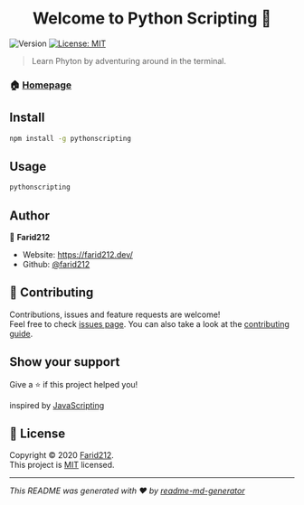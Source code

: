<h1 align="center">Welcome to Python Scripting 👋</h1>
<p>
  <img alt="Version" src="https://img.shields.io/badge/version-1.0.8-blue.svg?cacheSeconds=2592000" />
  <a href="https://github.com/Farid212/pythonscripting/blob/master/LICENSE" target="_blank">
    <img alt="License: MIT" src="https://img.shields.io/badge/License-MIT-yellow.svg" />
  </a>
</p>

> Learn Phyton by adventuring around in the terminal.

### 🏠 [Homepage](https://github.com/Farid212/pythonscripting/)

## Install

```sh
npm install -g pythonscripting
```

## Usage

```sh
pythonscripting
```



## Author

👤 **Farid212**

* Website: https://farid212.dev/
* Github: [@farid212](https://github.com/farid212)

## 🤝 Contributing

Contributions, issues and feature requests are welcome!<br />Feel free to check [issues page](https://github.com/Farid212/pythonscripting/issues). You can also take a look at the [contributing guide](na).

## Show your support

Give a ⭐️ if this project helped you!

inspired by [JavaScripting](https://github.com/workshopper/javascripting)

## 📝 License

Copyright © 2020 [Farid212](https://github.com/farid212).<br />
This project is [MIT](https://github.com/Farid212/pythonscripting/blob/master/LICENSE) licensed.

***
_This README was generated with ❤️ by [readme-md-generator](https://github.com/kefranabg/readme-md-generator)_
